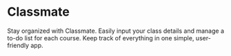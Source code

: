 # Classmate
Stay organized with Classmate. Easily input your class details and manage a to-do list for each course. Keep track of everything in one simple, user-friendly app.
